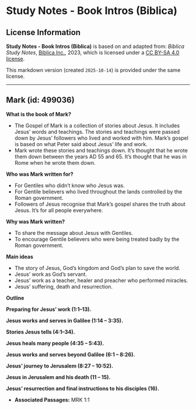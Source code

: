 # Study Notes - Book Intros (Biblica)

## License Information

**Study Notes - Book Intros (Biblica)** is based on and adapted from: _Biblica Study Notes_, [Biblica Inc.](https://www.biblica.com/), 2023, which is licensed under a [CC BY-SA 4.0 license](https://creativecommons.org/licenses/by-sa/4.0/legalcode.en).

This markdown version (created `2025-10-14`) is provided under the same license.



--------------------------------

## Mark (id: 499036)

**What is the book of Mark?**

* The Gospel of Mark is a collection of stories about Jesus. It includes Jesus’ words and teachings. The stories and teachings were passed down by Jesus’ followers who lived and worked with him. Mark’s gospel is based on what Peter said about Jesus’ life and work.
* Mark wrote these stories and teachings down. It’s thought that he wrote them down between the years AD 55 and 65\. It’s thought that he was in Rome when he wrote them down.

**Who was Mark written for?**

* For Gentiles who didn’t know who Jesus was.
* For Gentile believers who lived throughout the lands controlled by the Roman government.
* Followers of Jesus recognise that Mark’s gospel shares the truth about Jesus. It’s for all people everywhere.

**Why was Mark written?**

* To share the message about Jesus with Gentiles.
* To encourage Gentile believers who were being treated badly by the Roman government.

**Main ideas**

* The story of Jesus, God’s kingdom and God’s plan to save the world.
* Jesus’ work as God’s servant.
* Jesus’ work as a teacher, healer and preacher who performed miracles.
* Jesus’ suffering, death and resurrection.

**Outline**

**Preparing for Jesus’ work (1:1–13\).**

**Jesus works and serves in Galilee (1:14 – 3:35\).**

**Stories Jesus tells (4:1–34\).**

**Jesus heals many people (4:35 – 5:43\).**

**Jesus works and serves beyond Galilee (6:1 – 8:26\).**

**Jesus’ journey to Jerusalem (8:27 – 10:52\).**

**Jesus in Jerusalem and his death (11 – 15\).**

**Jesus’ resurrection and final instructions to his disciples (16\).**

* **Associated Passages:** MRK 1:1

